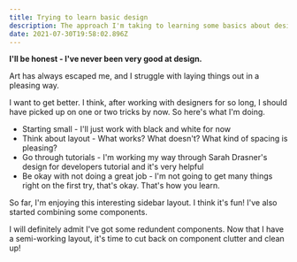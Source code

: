 ```yaml
---
title: Trying to learn basic design
description: The approach I'm taking to learning some basics about design.
date: 2021-07-30T19:58:02.896Z
---
```

**I'll be honest - I've never been very good at design.**

Art has always escaped me, and I struggle with laying things out in a pleasing way. 

I want to get better. I think, after working with designers for so long, I should have picked up on one or two tricks by now. So here's what I'm doing.

* Starting small -  I'll just work with black and white for now
* Think about layout - What works? What doesn't? What kind of spacing is pleasing?
* Go through tutorials - I'm working my way through Sarah Drasner's design for developers tutorial and it's very helpful
* Be okay with not doing a great job - I'm not going to get many things right on the first try, that's okay. That's how you learn.

So far, I'm enjoying this interesting sidebar layout. I think it's fun! I've also started combining some components.

I will definitely admit I've got some redundent components. Now that I have a semi-working layout, it's time to cut back on component clutter and clean up!